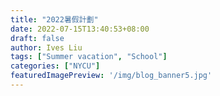 ```yaml
---
title: "2022暑假計劃"
date: 2022-07-15T13:40:53+08:00
draft: false
author: Ives Liu
tags: ["Summer vacation", "School"]
categories: ["NYCU"]
featuredImagePreview: '/img/blog_banner5.jpg'
---
```


